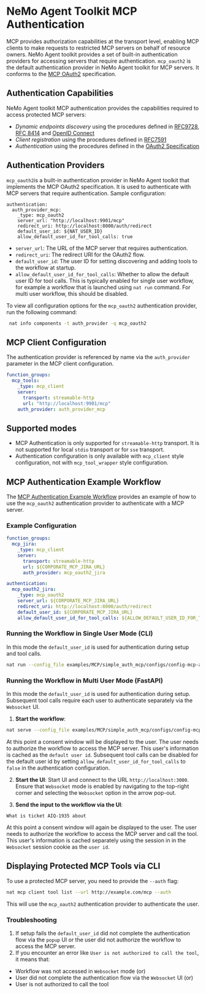 <!--
SPDX-FileCopyrightText: Copyright (c) 2025, NVIDIA CORPORATION & AFFILIATES. All rights reserved.
SPDX-License-Identifier: Apache-2.0

Licensed under the Apache License, Version 2.0 (the "License");
you may not use this file except in compliance with the License.
You may obtain a copy of the License at

http://www.apache.org/licenses/LICENSE-2.0

Unless required by applicable law or agreed to in writing, software
distributed under the License is distributed on an "AS IS" BASIS,
WITHOUT WARRANTIES OR CONDITIONS OF ANY KIND, either express or implied.
See the License for the specific language governing permissions and
limitations under the License.
-->

# NeMo Agent Toolkit MCP Authentication
MCP provides authorization capabilities at the transport level, enabling MCP clients to make requests to restricted MCP servers on behalf of resource owners. NeMo Agent toolkit provides a set of built-in authentication providers for accessing servers that require authentication. `mcp_oauth2` is the default authentication provider in NeMo Agent toolkit for MCP servers. It conforms to the [MCP OAuth2](https://modelcontextprotocol.io/specification/draft/basic/authorization) specification.

## Authentication Capabilities
NeMo Agent toolkit MCP authentication provides the capabilities required to access protected MCP servers:
- *Dynamic endpoints discovery* using the procedures defined in [RFC9728](https://www.rfc-editor.org/rfc/rfc9728), [RFC 8414](https://www.rfc-editor.org/rfc/rfc8414) and [OpenID Connect](https://openid.net/specs/openid-connect-core-1_0.html)
- *Client registration* using the procedures defined in [RFC7591](https://www.rfc-editor.org/rfc/rfc7591)
- *Authentication* using the procedures defined in the [OAuth2 Specification](https://datatracker.ietf.org/doc/html/draft-ietf-oauth-v2-1-13)

## Authentication Providers
`mcp_oauth2`is a built-in authentication provider in NeMo Agent toolkit that implements the MCP OAuth2 specification. It is used to authenticate with MCP servers that require authentication.
Sample configuration:
```
authentication:
  auth_provider_mcp:
    _type: mcp_oauth2
    server_url: "http://localhost:9901/mcp"
    redirect_uri: http://localhost:8000/auth/redirect
    default_user_id: ${NAT_USER_ID}
    allow_default_user_id_for_tool_calls: true
```
- `server_url`: The URL of the MCP server that requires authentication.
- `redirect_uri`: The redirect URI for the OAuth2 flow.
- `default_user_id`: The user ID for setting discovering and adding tools to the workflow at startup.
- `allow_default_user_id_for_tool_calls`: Whether to allow the default user ID for tool calls. This is typically enabled for single user workflow, for example a workflow that is launched using `nat run` command. For multi user workflow, this should be disabled.

To view all configuration options for the `mcp_oauth2` authentication provider, run the following command:
```bash
 nat info components -t auth_provider -q mcp_oauth2
```

## MCP Client Configuration
The authentication provider is referenced by name via the `auth_provider` parameter in the MCP client configuration.
```yaml
function_groups:
  mcp_tools:
    _type: mcp_client
    server:
      transport: streamable-http
      url: "http://localhost:9901/mcp"
    auth_provider: auth_provider_mcp
```

## Supported modes
- MCP Authentication is only supported for `streamable-http` transport. It is not supported for local `stdio` transport or for `sse` transport.
- Authentication configuration is only available with `mcp_client` style configuration, not with `mcp_tool_wrapper` style configuration.

## MCP Authentication Example Workflow
The [MCP Authentication Example Workflow](../../../examples/MCP/simple_auth_mcp/README.md) provides an example of how to use the `mcp_oauth2` authentication provider to authenticate with a MCP server.
### Example Configuration
```yaml
function_groups:
  mcp_jira:
    _type: mcp_client
    server:
      transport: streamable-http
      url: ${CORPORATE_MCP_JIRA_URL}
      auth_provider: mcp_oauth2_jira

authentication:
  mcp_oauth2_jira:
    _type: mcp_oauth2
    server_url: ${CORPORATE_MCP_JIRA_URL}
    redirect_uri: http://localhost:8000/auth/redirect
    default_user_id: ${CORPORATE_MCP_JIRA_URL}
    allow_default_user_id_for_tool_calls: ${ALLOW_DEFAULT_USER_ID_FOR_TOOL_CALLS:-true}
```
### Running the Workflow in Single User Mode (CLI)
In this mode the `default_user_id` is used for authentication during setup and tool calls.
```bash
nat run --config_file examples/MCP/simple_auth_mcp/configs/config-mcp-auth-jira.yml --input "What is jira ticket AIQ-1935 about"
```

### Running the Workflow in Multi User Mode (FastAPI)
In this mode the `default_user_id` is used for authentication during setup. Subsequent tool calls require each user to authenticate separately via the `Websocket` UI.

1. **Start the workflow**:
```bash
nat serve --config_file examples/MCP/simple_auth_mcp/configs/config-mcp-auth-jira.yml
```
At this point a consent window will be displayed to the user. The user needs to authorize the workflow to access the MCP server. This user's information is cached as the `default user id`. Subsequent tool calls can be disabled for the default user id by setting `allow_default_user_id_for_tool_calls` to `false` in the authentication configuration.

2. **Start the UI**:
Start UI and connect to the URL `http://localhost:3000`. Ensure that `Websocket` mode is enabled by navigating to the top-right corner and selecting the `Websocket` option in the arrow pop-out.

3. **Send the input to the workflow via the UI**:
```text
What is ticket AIQ-1935 about
```
At this point a consent window will again be displayed to the user. The user needs to authorize the workflow to access the MCP server and call the tool. This user's information is cached separately using the session in in the `Websocket` session cookie as the `user id`.

## Displaying Protected MCP Tools via CLI

To use a protected MCP server, you need to provide the `--auth` flag:
```bash
nat mcp client tool list --url http://example.com/mcp --auth
```
This will use the `mcp_oauth2` authentication provider to authenticate the user.

### Troubleshooting
1. If setup fails the `default_user_id` did not complete the authentication flow via the `popup` UI or the user did not authorize the workflow to access the MCP server.
2. If you encounter an error like `User is not authorized to call the tool`, it means that:
- Workflow was not accessed in `Websocket` mode (or)
- User did not complete the authentication flow via the `Websocket` UI (or)
- User is not authorized to call the tool
